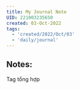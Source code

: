 ```yaml
---
title: My Journal Note
UID: 221003235650
created: 03-Oct-2022
tags:
  - 'created/2022/Oct/03'
  - 'daily/journal'
---
```

## Notes:
Tag tổng hợp


